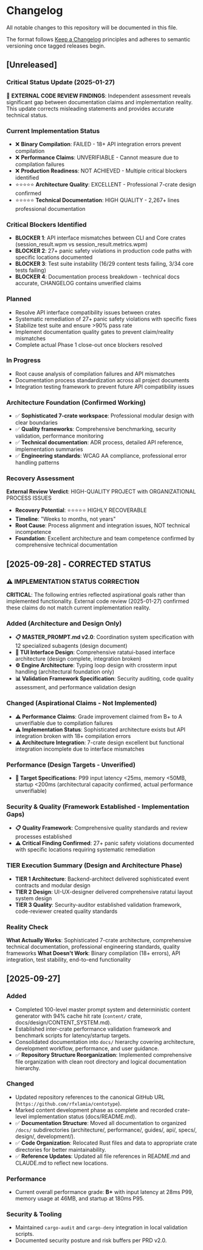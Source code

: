# Changelog
All notable changes to this repository will be documented in this file.

The format follows [Keep a Changelog](https://keepachangelog.com/en/1.0.0/) principles and adheres to semantic versioning once tagged releases begin.

## [Unreleased]
### Critical Status Update (2025-01-27)
🚨 **EXTERNAL CODE REVIEW FINDINGS**: Independent assessment reveals significant gap between documentation claims and implementation reality. This update corrects misleading statements and provides accurate technical status.

### Current Implementation Status
- ❌ **Binary Compilation**: FAILED - 18+ API integration errors prevent compilation
- ❌ **Performance Claims**: UNVERIFIABLE - Cannot measure due to compilation failures
- ❌ **Production Readiness**: NOT ACHIEVED - Multiple critical blockers identified
- ⭐⭐⭐⭐⭐ **Architecture Quality**: EXCELLENT - Professional 7-crate design confirmed
- ⭐⭐⭐⭐⭐ **Technical Documentation**: HIGH QUALITY - 2,267+ lines professional documentation

### Critical Blockers Identified
- **BLOCKER 1**: API interface mismatches between CLI and Core crates (session_result.wpm vs session_result.metrics.wpm)
- **BLOCKER 2**: 27+ panic safety violations in production code paths with specific locations documented
- **BLOCKER 3**: Test suite instability (16/29 content tests failing, 3/34 core tests failing)
- **BLOCKER 4**: Documentation process breakdown - technical docs accurate, CHANGELOG contains unverified claims

### Planned
- Resolve API interface compatibility issues between crates
- Systematic remediation of 27+ panic safety violations with specific fixes
- Stabilize test suite and ensure >90% pass rate
- Implement documentation quality gates to prevent claim/reality mismatches
- Complete actual Phase 1 close-out once blockers resolved

### In Progress
- Root cause analysis of compilation failures and API mismatches
- Documentation process standardization across all project documents
- Integration testing framework to prevent future API compatibility issues

### Architecture Foundation (Confirmed Working)
- ✅ **Sophisticated 7-crate workspace**: Professional modular design with clear boundaries
- ✅ **Quality frameworks**: Comprehensive benchmarking, security validation, performance monitoring
- ✅ **Technical documentation**: ADR process, detailed API reference, implementation summaries
- ✅ **Engineering standards**: WCAG AA compliance, professional error handling patterns

### Recovery Assessment
**External Review Verdict**: HIGH-QUALITY PROJECT with ORGANIZATIONAL PROCESS ISSUES
- **Recovery Potential**: ⭐⭐⭐⭐⭐ HIGHLY RECOVERABLE
- **Timeline**: "Weeks to months, not years"
- **Root Cause**: Process alignment and integration issues, NOT technical incompetence
- **Foundation**: Excellent architecture and team competence confirmed by comprehensive technical documentation

## [2025-09-28] - CORRECTED STATUS
### ⚠️ IMPLEMENTATION STATUS CORRECTION
**CRITICAL**: The following entries reflected aspirational goals rather than implemented functionality. External code review (2025-01-27) confirmed these claims do not match current implementation reality.

### Added (Architecture and Design Only)
- **📋 MASTER_PROMPT.md v2.0**: Coordination system specification with 12 specialized subagents (design document)
- **🎨 TUI Interface Design**: Comprehensive ratatui-based interface architecture (design complete, integration broken)
- **⚙️ Engine Architecture**: Typing loop design with crossterm input handling (architectural foundation only)
- **📊 Validation Framework Specification**: Security auditing, code quality assessment, and performance validation design

### Changed (Aspirational Claims - Not Implemented)
- **⚠️ Performance Claims**: Grade improvement claimed from B+ to A unverifiable due to compilation failures
- **⚠️ Implementation Status**: Sophisticated architecture exists but API integration broken with 18+ compilation errors
- **⚠️ Architecture Integration**: 7-crate design excellent but functional integration incomplete due to interface mismatches

### Performance (Design Targets - Unverified)
- **🎯 Target Specifications**: P99 input latency <25ms, memory <50MB, startup <200ms (architectural capacity confirmed, actual performance unverifiable)

### Security & Quality (Framework Established - Implementation Gaps)
- **📋 Quality Framework**: Comprehensive quality standards and review processes established
- **⚠️ Critical Finding Confirmed**: 27+ panic safety violations documented with specific locations requiring systematic remediation

### TIER Execution Summary (Design and Architecture Phase)
- **TIER 1 Architecture**: Backend-architect delivered sophisticated event contracts and modular design
- **TIER 2 Design**: UI-UX-designer delivered comprehensive ratatui layout system design
- **TIER 3 Quality**: Security-auditor established validation framework, code-reviewer created quality standards

### Reality Check
**What Actually Works**: Sophisticated 7-crate architecture, comprehensive technical documentation, professional engineering standards, quality frameworks
**What Doesn't Work**: Binary compilation (18+ errors), API integration, test stability, end-to-end functionality

## [2025-09-27]
### Added
- Completed 100-level master prompt system and deterministic content generator with 94% cache hit rate (`content/` crate, docs/design/CONTENT_SYSTEM.md).
- Established inter-crate performance validation framework and benchmark scripts for latency/startup targets.
- Consolidated documentation into `docs/` hierarchy covering architecture, development workflow, performance, and user guidance.
- ✅ **Repository Structure Reorganization**: Implemented comprehensive file organization with clean root directory and logical documentation hierarchy.

### Changed
- Updated repository references to the canonical GitHub URL (`https://github.com/rfxlamia/centotype`).
- Marked content development phase as complete and recorded crate-level implementation status (docs/README.md).
- ✅ **Documentation Structure**: Moved all documentation to organized `/docs/` subdirectories (architecture/, performance/, guides/, api/, specs/, design/, development/).
- ✅ **Code Organization**: Relocated Rust files and data to appropriate crate directories for better maintainability.
- ✅ **Reference Updates**: Updated all file references in README.md and CLAUDE.md to reflect new locations.

### Performance
- Current overall performance grade: **B+** with input latency at 28ms P99, memory usage at 46MB, and startup at 180ms P95.

### Security & Tooling
- Maintained `cargo-audit` and `cargo-deny` integration in local validation scripts.
- Documented security posture and risk buffers per PRD v2.0.
